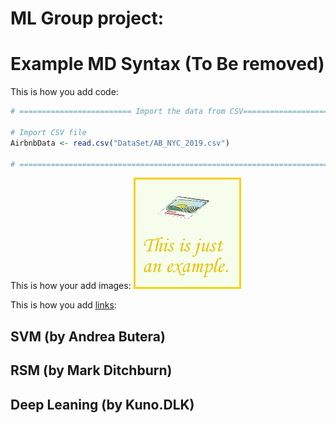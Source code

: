 # ML Group project:

# Example MD Syntax (To Be removed)

This is how you add code:
```r
# ========================= Import the data from CSV=============================

# Import CSV file
AirbnbData <- read.csv("DataSet/AB_NYC_2019.csv")

# ===============================================================================
```

This is how your add images:
![Alt Text](Images/Example.png)

This is how you add [links](https://www.youtube.com/watch?v=dQw4w9WgXcQ):


## SVM (by Andrea Butera)
## RSM (by Mark Ditchburn)
## Deep Leaning (by Kuno.DLK)
